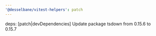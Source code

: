 ```yaml
---
'@desselbane/vitest-helpers': patch
---
```


deps: [patch|devDependencies] Update package tsdown from 0.15.6 to 0.15.7
